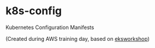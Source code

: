 # k8s-config
Kubernetes Configuration Manifests

(Created during AWS training day, based on [eksworkshop](https://eksworkshop.com/intermediate/260_weave_flux/))
